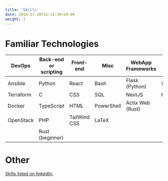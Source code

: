 ```yaml
---
title: 'Skills'
date: 2018-11-28T15:14:39+10:00
weight: 1
---
```



<!--more-->

# Familiar Technologies

| DevOps | Back-end or scripting | Front-end| Misc | WebApp Frameworks | CMS
|---|---|---|---|---|---|
| Ansible | Python | React| Bash | Flask (Python) | WordPress |
| Terraform | C | CSS | SQL | NextJS | Hugo |
| Docker | TypeScript | HTML | PowerShell | Actix Web (Rust) |
| OpenStack | PHP | TailWind CSS | LaTeX |  |
| | Rust (beginner) | | | |

# Other

[Skills listed on linkedIn.](https://www.linkedin.com/in/mat%C4%9Bj-smy%C4%8Dka-7769b6214/details/skills)

